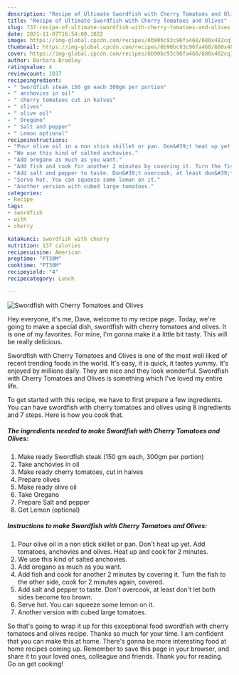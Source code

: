 ```yaml
---
description: "Recipe of Ultimate Swordfish with Cherry Tomatoes and Olives"
title: "Recipe of Ultimate Swordfish with Cherry Tomatoes and Olives"
slug: 737-recipe-of-ultimate-swordfish-with-cherry-tomatoes-and-olives
date: 2021-11-07T16:54:00.102Z
image: https://img-global.cpcdn.com/recipes/6b90bc93c96fa460/680x482cq70/swordfish-with-cherry-tomatoes-and-olives-recipe-main-photo.jpg
thumbnail: https://img-global.cpcdn.com/recipes/6b90bc93c96fa460/680x482cq70/swordfish-with-cherry-tomatoes-and-olives-recipe-main-photo.jpg
cover: https://img-global.cpcdn.com/recipes/6b90bc93c96fa460/680x482cq70/swordfish-with-cherry-tomatoes-and-olives-recipe-main-photo.jpg
author: Barbara Bradley
ratingvalue: 4
reviewcount: 1837
recipeingredient:
- " Swordfish steak 150 gm each 300gm per portion"
- " anchovies in oil"
- " cherry tomatoes cut in halves"
- " olives"
- " olive oil"
- " Oregano"
- " Salt and pepper"
- " Lemon optional"
recipeinstructions:
- "Pour olive oil in a non stick skillet or pan. Don&#39;t heat up yet. Add tomatoes, anchovies and olives. Heat up and cook for 2 minutes."
- "We use this kind of salted anchovies."
- "Add oregano as much as you want."
- "Add fish and cook for another 2 minutes by covering it. Turn the fish to the other side, cook for 2 minutes again, covered."
- "Add salt and pepper to taste. Don&#39;t overcook, at least don&#39;t let both sides become too brown."
- "Serve hot. You can squeeze some lemon on it."
- "Another version with cubed large tomatoes."
categories:
- Recipe
tags:
- swordfish
- with
- cherry

katakunci: swordfish with cherry 
nutrition: 137 calories
recipecuisine: American
preptime: "PT30M"
cooktime: "PT30M"
recipeyield: "4"
recipecategory: Lunch

---
```



![Swordfish with Cherry Tomatoes and Olives](https://img-global.cpcdn.com/recipes/6b90bc93c96fa460/680x482cq70/swordfish-with-cherry-tomatoes-and-olives-recipe-main-photo.jpg)

Hey everyone, it's me, Dave, welcome to my recipe page. Today, we're going to make a special dish, swordfish with cherry tomatoes and olives. It is one of my favorites. For mine, I'm gonna make it a little bit tasty. This will be really delicious.



Swordfish with Cherry Tomatoes and Olives is one of the most well liked of recent trending foods in the world. It's easy, it is quick, it tastes yummy. It's enjoyed by millions daily. They are nice and they look wonderful. Swordfish with Cherry Tomatoes and Olives is something which I've loved my entire life.


To get started with this recipe, we have to first prepare a few ingredients. You can have swordfish with cherry tomatoes and olives using 8 ingredients and 7 steps. Here is how you cook that.

<!--inarticleads1-->

##### The ingredients needed to make Swordfish with Cherry Tomatoes and Olives:

1. Make ready  Swordfish steak (150 gm each, 300gm per portion)
1. Take  anchovies in oil
1. Make ready  cherry tomatoes, cut in halves
1. Prepare  olives
1. Make ready  olive oil
1. Take  Oregano
1. Prepare  Salt and pepper
1. Get  Lemon (optional)




<!--inarticleads2-->

##### Instructions to make Swordfish with Cherry Tomatoes and Olives:

1. Pour olive oil in a non stick skillet or pan. Don&#39;t heat up yet. Add tomatoes, anchovies and olives. Heat up and cook for 2 minutes.
1. We use this kind of salted anchovies.
1. Add oregano as much as you want.
1. Add fish and cook for another 2 minutes by covering it. Turn the fish to the other side, cook for 2 minutes again, covered.
1. Add salt and pepper to taste. Don&#39;t overcook, at least don&#39;t let both sides become too brown.
1. Serve hot. You can squeeze some lemon on it.
1. Another version with cubed large tomatoes.




So that's going to wrap it up for this exceptional food swordfish with cherry tomatoes and olives recipe. Thanks so much for your time. I am confident that you can make this at home. There's gonna be more interesting food at home recipes coming up. Remember to save this page in your browser, and share it to your loved ones, colleague and friends. Thank you for reading. Go on get cooking!
